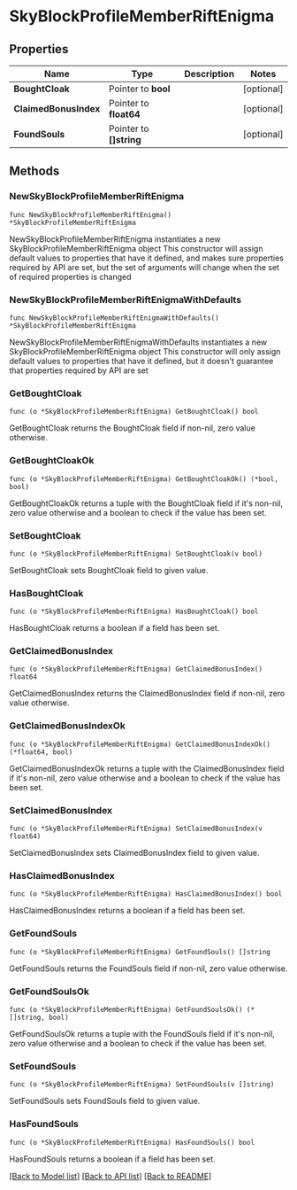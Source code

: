 # SkyBlockProfileMemberRiftEnigma

## Properties

Name | Type | Description | Notes
------------ | ------------- | ------------- | -------------
**BoughtCloak** | Pointer to **bool** |  | [optional] 
**ClaimedBonusIndex** | Pointer to **float64** |  | [optional] 
**FoundSouls** | Pointer to **[]string** |  | [optional] 

## Methods

### NewSkyBlockProfileMemberRiftEnigma

`func NewSkyBlockProfileMemberRiftEnigma() *SkyBlockProfileMemberRiftEnigma`

NewSkyBlockProfileMemberRiftEnigma instantiates a new SkyBlockProfileMemberRiftEnigma object
This constructor will assign default values to properties that have it defined,
and makes sure properties required by API are set, but the set of arguments
will change when the set of required properties is changed

### NewSkyBlockProfileMemberRiftEnigmaWithDefaults

`func NewSkyBlockProfileMemberRiftEnigmaWithDefaults() *SkyBlockProfileMemberRiftEnigma`

NewSkyBlockProfileMemberRiftEnigmaWithDefaults instantiates a new SkyBlockProfileMemberRiftEnigma object
This constructor will only assign default values to properties that have it defined,
but it doesn't guarantee that properties required by API are set

### GetBoughtCloak

`func (o *SkyBlockProfileMemberRiftEnigma) GetBoughtCloak() bool`

GetBoughtCloak returns the BoughtCloak field if non-nil, zero value otherwise.

### GetBoughtCloakOk

`func (o *SkyBlockProfileMemberRiftEnigma) GetBoughtCloakOk() (*bool, bool)`

GetBoughtCloakOk returns a tuple with the BoughtCloak field if it's non-nil, zero value otherwise
and a boolean to check if the value has been set.

### SetBoughtCloak

`func (o *SkyBlockProfileMemberRiftEnigma) SetBoughtCloak(v bool)`

SetBoughtCloak sets BoughtCloak field to given value.

### HasBoughtCloak

`func (o *SkyBlockProfileMemberRiftEnigma) HasBoughtCloak() bool`

HasBoughtCloak returns a boolean if a field has been set.

### GetClaimedBonusIndex

`func (o *SkyBlockProfileMemberRiftEnigma) GetClaimedBonusIndex() float64`

GetClaimedBonusIndex returns the ClaimedBonusIndex field if non-nil, zero value otherwise.

### GetClaimedBonusIndexOk

`func (o *SkyBlockProfileMemberRiftEnigma) GetClaimedBonusIndexOk() (*float64, bool)`

GetClaimedBonusIndexOk returns a tuple with the ClaimedBonusIndex field if it's non-nil, zero value otherwise
and a boolean to check if the value has been set.

### SetClaimedBonusIndex

`func (o *SkyBlockProfileMemberRiftEnigma) SetClaimedBonusIndex(v float64)`

SetClaimedBonusIndex sets ClaimedBonusIndex field to given value.

### HasClaimedBonusIndex

`func (o *SkyBlockProfileMemberRiftEnigma) HasClaimedBonusIndex() bool`

HasClaimedBonusIndex returns a boolean if a field has been set.

### GetFoundSouls

`func (o *SkyBlockProfileMemberRiftEnigma) GetFoundSouls() []string`

GetFoundSouls returns the FoundSouls field if non-nil, zero value otherwise.

### GetFoundSoulsOk

`func (o *SkyBlockProfileMemberRiftEnigma) GetFoundSoulsOk() (*[]string, bool)`

GetFoundSoulsOk returns a tuple with the FoundSouls field if it's non-nil, zero value otherwise
and a boolean to check if the value has been set.

### SetFoundSouls

`func (o *SkyBlockProfileMemberRiftEnigma) SetFoundSouls(v []string)`

SetFoundSouls sets FoundSouls field to given value.

### HasFoundSouls

`func (o *SkyBlockProfileMemberRiftEnigma) HasFoundSouls() bool`

HasFoundSouls returns a boolean if a field has been set.


[[Back to Model list]](../README.md#documentation-for-models) [[Back to API list]](../README.md#documentation-for-api-endpoints) [[Back to README]](../README.md)


